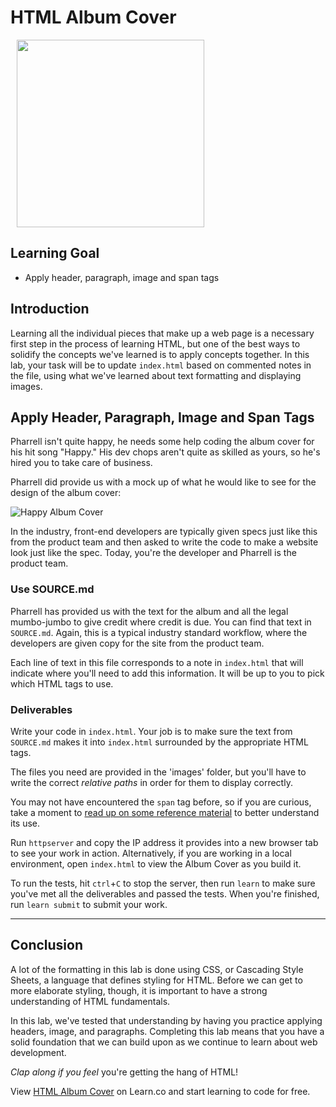# HTML Album Cover

<img src="https://after-school-assets.s3.amazonaws.com/happy.gif" width="300px" hspace="10">

## Learning Goal

- Apply header, paragraph, image and span tags

## Introduction

Learning all the individual pieces that make up a web page is a necessary first
step in the process of learning HTML, but one of the best ways to solidify the
concepts we've learned is to apply concepts together. In this lab, your task
will be to update `index.html` based on commented notes in the file, using what
we've learned about text formatting and displaying images.

## Apply Header, Paragraph, Image and Span Tags

Pharrell isn't quite happy, he needs some help coding the album cover for his
hit song "Happy." His dev chops aren't quite as skilled as yours, so he's hired
you to take care of business.

Pharrell did provide us with a mock up of what he would like to see for the
design of the album cover:

![Happy Album Cover](https://curriculum-content.s3.amazonaws.com/web-development/html-album-cover/MOCKUP.jpg)

In the industry, front-end developers are typically given specs just like this
from the product team and then asked to write the code to make a website look
just like the spec. Today, you're the developer and Pharrell is the product
team.

### Use SOURCE.md

Pharrell has provided us with the text for the album and all the legal
mumbo-jumbo to give credit where credit is due. You can find that text in
`SOURCE.md`. Again, this is a typical industry standard workflow, where the
developers are given copy for the site from the product team.

Each line of text in this file corresponds to a note in `index.html` that will
indicate where you'll need to add this information. It will be up to you to pick
which HTML tags to use.

### Deliverables

Write your code in `index.html`. Your job is to make sure the text from
`SOURCE.md` makes it into `index.html` surrounded by the appropriate HTML tags.

The files you need are provided in the 'images' folder, but you'll have to
write the correct _relative paths_ in order for them to display correctly.

You may not have encountered the `span` tag before, so if you are curious, take
a moment to [read up on some reference material] to better understand its use.

Run `httpserver` and copy the IP address it provides into a new browser tab to
see your work in action.  Alternatively, if you are working in a local
environment, open `index.html` to view the Album Cover as you build it.

To run the tests, hit `ctrl`+`C` to stop the server, then run `learn` to make
sure you've met all the deliverables and passed the tests. When you're finished,
run `learn submit` to submit your work.

---

## Conclusion

A lot of the formatting in this lab is done using CSS, or Cascading Style
Sheets, a language that defines styling for HTML. Before we can get to more
elaborate styling, though, it is important to have a strong understanding of
HTML fundamentals.

In this lab, we've tested that understanding by having you practice applying
headers, image, and paragraphs. Completing this lab means that you have a solid
foundation that we can build upon as we continue to learn about web development.

_Clap along if you feel_ you're getting the hang of HTML!

<p data-visibility='hidden'>View <a href='https://learn.co/lessons/html-album-cover' title='HTML Album Cover'>HTML Album Cover</a> on Learn.co and start learning to code for free.</p>


[read up on some reference material]: https://www.w3schools.com/tags/tag_span.asp
